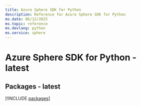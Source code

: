 ```yaml
---
title: Azure Sphere SDK for Python
description: Reference for Azure Sphere SDK for Python
ms.date: 06/12/2025
ms.topic: reference
ms.devlang: python
ms.service: sphere
---
```

# Azure Sphere SDK for Python - latest
## Packages - latest
[!INCLUDE [packages](sphere-index.md)]